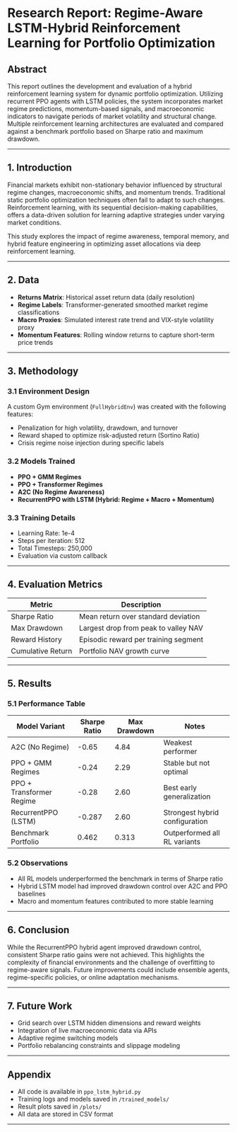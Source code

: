 # Research Report: Regime-Aware LSTM-Hybrid Reinforcement Learning for Portfolio Optimization

## Abstract

This report outlines the development and evaluation of a hybrid reinforcement learning system for dynamic portfolio optimization. Utilizing recurrent PPO agents with LSTM policies, the system incorporates market regime predictions, momentum-based signals, and macroeconomic indicators to navigate periods of market volatility and structural change. Multiple reinforcement learning architectures are evaluated and compared against a benchmark portfolio based on Sharpe ratio and maximum drawdown.

---

## 1. Introduction

Financial markets exhibit non-stationary behavior influenced by structural regime changes, macroeconomic shifts, and momentum trends. Traditional static portfolio optimization techniques often fail to adapt to such changes. Reinforcement learning, with its sequential decision-making capabilities, offers a data-driven solution for learning adaptive strategies under varying market conditions.

This study explores the impact of regime awareness, temporal memory, and hybrid feature engineering in optimizing asset allocations via deep reinforcement learning.

---

## 2. Data

* **Returns Matrix**: Historical asset return data (daily resolution)
* **Regime Labels**: Transformer-generated smoothed market regime classifications
* **Macro Proxies**: Simulated interest rate trend and VIX-style volatility proxy
* **Momentum Features**: Rolling window returns to capture short-term price trends

---

## 3. Methodology

### 3.1 Environment Design

A custom Gym environment (`FullHybridEnv`) was created with the following features:

* Penalization for high volatility, drawdown, and turnover
* Reward shaped to optimize risk-adjusted return (Sortino Ratio)
* Crisis regime noise injection during specific labels

### 3.2 Models Trained

* **PPO + GMM Regimes**
* **PPO + Transformer Regimes**
* **A2C (No Regime Awareness)**
* **RecurrentPPO with LSTM (Hybrid: Regime + Macro + Momentum)**

### 3.3 Training Details

* Learning Rate: 1e-4
* Steps per iteration: 512
* Total Timesteps: 250,000
* Evaluation via custom callback

---

## 4. Evaluation Metrics

| Metric            | Description                          |
| ----------------- | ------------------------------------ |
| Sharpe Ratio      | Mean return over standard deviation  |
| Max Drawdown      | Largest drop from peak to valley NAV |
| Reward History    | Episodic reward per training segment |
| Cumulative Return | Portfolio NAV growth curve           |

---

## 5. Results

### 5.1 Performance Table

| Model Variant            | Sharpe Ratio | Max Drawdown | Notes                          |
| ------------------------ | ------------ | ------------ | ------------------------------ |
| A2C (No Regime)          | -0.65        | 4.84         | Weakest performer              |
| PPO + GMM Regimes        | -0.24        | 2.29         | Stable but not optimal         |
| PPO + Transformer Regime | -0.28        | 2.60         | Best early generalization      |
| RecurrentPPO (LSTM)      | -0.287       | 2.60         | Strongest hybrid configuration |
| Benchmark Portfolio      | 0.462        | 0.313        | Outperformed all RL variants   |

### 5.2 Observations

* All RL models underperformed the benchmark in terms of Sharpe ratio
* Hybrid LSTM model had improved drawdown control over A2C and PPO baselines
* Macro and momentum features contributed to more stable learning

---

## 6. Conclusion

While the RecurrentPPO hybrid agent improved drawdown control, consistent Sharpe ratio gains were not achieved. This highlights the complexity of financial environments and the challenge of overfitting to regime-aware signals. Future improvements could include ensemble agents, regime-specific policies, or online adaptation mechanisms.

---

## 7. Future Work

* Grid search over LSTM hidden dimensions and reward weights
* Integration of live macroeconomic data via APIs
* Adaptive regime switching models
* Portfolio rebalancing constraints and slippage modeling

---

## Appendix

* All code is available in `ppo_lstm_hybrid.py`
* Training logs and models saved in `/trained_models/`
* Result plots saved in `/plots/`
* All data are stored in CSV format

---
